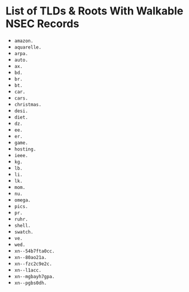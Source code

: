 # List of TLDs & Roots With Walkable NSEC Records

* `amazon.`
* `aquarelle.`
* `arpa.`
* `auto.`
* `ax.`
* `bd.`
* `br.`
* `bt.`
* `car.`
* `cars.`
* `christmas.`
* `desi.`
* `diet.`
* `dz.`
* `ee.`
* `er.`
* `game.`
* `hosting.`
* `ieee.`
* `kg.`
* `lb.`
* `li.`
* `lk.`
* `mom.`
* `nu.`
* `omega.`
* `pics.`
* `pr.`
* `ruhr.`
* `shell.`
* `swatch.`
* `ve.`
* `wed.`
* `xn--54b7fta0cc.`
* `xn--80ao21a.`
* `xn--fzc2c9e2c.`
* `xn--l1acc.`
* `xn--mgbayh7gpa.`
* `xn--pgbs0dh.`
